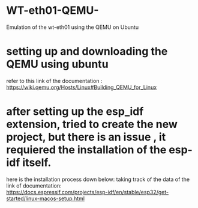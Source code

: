 # WT-eth01-QEMU-
Emulation of the wt-eth01 using the QEMU on Ubuntu 

# setting up and downloading the QEMU using ubuntu 
refer to this link of the documentation : https://wiki.qemu.org/Hosts/Linux#Building_QEMU_for_Linux

# after setting up the esp_idf extension, tried to create the new project, but there is an issue , it requiered the installation of the esp-idf itself. 

here is the installation process down below: taking track of the data of the link of documentation:  
https://docs.espressif.com/projects/esp-idf/en/stable/esp32/get-started/linux-macos-setup.html
